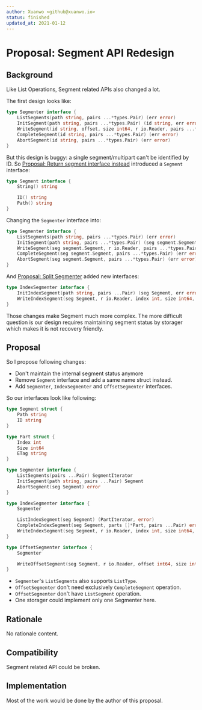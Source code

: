 ```yaml
---
author: Xuanwo <github@xuanwo.io>
status: finished
updated_at: 2021-01-12
---
```


# Proposal: Segment API Redesign

## Background

Like List Operations, Segment related APIs also changed a lot.

The first design looks like:

```go
type Segmenter interface {
    ListSegments(path string, pairs ...*types.Pair) (err error)
    InitSegment(path string, pairs ...*types.Pair) (id string, err error)
    WriteSegment(id string, offset, size int64, r io.Reader, pairs ...*types.Pair) (err error)
    CompleteSegment(id string, pairs ...*types.Pair) (err error)
    AbortSegment(id string, pairs ...*types.Pair) (err error)
}
```

But this design is buggy: a single segment/multipart can't be identified by ID. So [Proposal: Return segment interface instead](18-return-segment-interface-instead.md) introduced a `Segment` interface:

```go
type Segment interface {
    String() string

    ID() string
    Path() string
}
```

Changing the `Segmenter` interface into:

```go
type Segmenter interface {
    ListSegments(path string, pairs ...*types.Pair) (err error)
    InitSegment(path string, pairs ...*types.Pair) (seg segment.Segment, err error)
    WriteSegment(seg segment.Segment, r io.Reader, pairs ...*types.Pair) (err error)
    CompleteSegment(seg segment.Segment, pairs ...*types.Pair) (err error)
    AbortSegment(seg segment.Segment, pairs ...*types.Pair) (err error)
}
```

And [Proposal: Split Segmenter](21-split-segmenter.md) added new interfaces:

```go
type IndexSegmenter interface {
    InitIndexSegment(path string, pairs ...Pair) (seg Segment, err error)
    WriteIndexSegment(seg Segment, r io.Reader, index int, size int64, pairs ...Pair) (err error)
}
```

Those changes make Segment much more complex. The more difficult question is our design requires maintaining segment status by storager which makes it is not recovery friendly.

## Proposal

So I propose following changes:

- Don't maintain the internal segment status anymore
- Remove `Segment` interface and add a same name struct instead.
- Add `Segmenter`, `IndexSegmenter` and `OffsetSegmenter` interfaces.

So our interfaces look like following:

```go
type Segment struct {
    Path string
    ID string
}

type Part struct {
	Index int
	Size int64
	ETag string
}

type Segmenter interface {
    ListSegments(pairs ...Pair) SegmentIterator
    InitSegment(path string, pairs ...Pair) Segment
    AbortSegment(seg Segment) error
}

type IndexSegmenter interface {
    Segmenter

    ListIndexSegment(seg Segment) (PartIterator, error)
    CompleteIndexSegment(seg Segment, parts []*Part, pairs ...Pair) error
    WriteIndexSegment(seg Segment, r io.Reader, index int, size int64, pairs ...Pair) (err error)
}

type OffsetSegmenter interface {
    Segmenter

    WriteOffsetSegment(seg Segment, r io.Reader, offset int64, size int64, pairs ...Pair) (err error)
}
```

- `Segmenter`'s `ListSegments` also supports `ListType`.
- `OffsetSegmenter` don't need exclusively `CompleteSegment` operation.
- `OffsetSegmenter` don't have `ListSegment` operation.
- One storager could implement only one Segmenter here.

## Rationale

No rationale content.

## Compatibility

Segment related API could be broken.

## Implementation

Most of the work would be done by the author of this proposal.